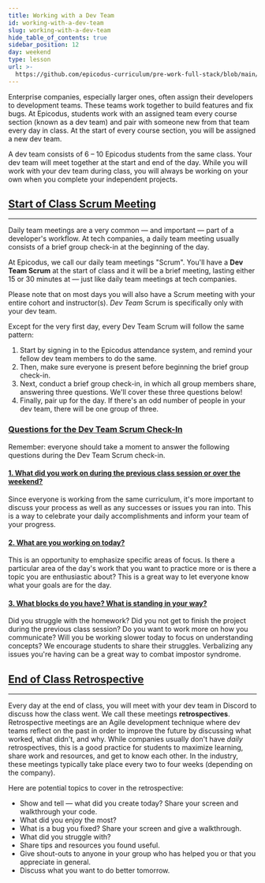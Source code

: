 ```yaml
---
title: Working with a Dev Team
id: working-with-a-dev-team
slug: working-with-a-dev-team
hide_table_of_contents: true
sidebar_position: 12
day: weekend
type: lesson
url: >-
  https://github.com/epicodus-curriculum/pre-work-full-stack/blob/main/0e_working_with_a_dev_team.md
---
```


Enterprise companies, especially larger ones, often assign their developers to development teams. These teams work together to build features and fix bugs. At Epicodus, students work with an assigned team every course section (known as a dev team) and pair with someone new from that team every day in class. At the start of every course section, you will be assigned a new dev team.

A dev team consists of 6 – 10 Epicodus students from the same class. Your dev team will meet together at the start and end of the day. While you will work with your dev team during class, you will always be working on your own when you complete your independent projects.

## [Start of Class Scrum Meeting](#start-of-class-scrum-meeting)
---

Daily team meetings are a very common — and important — part of a developer's workflow. At tech companies, a daily team meeting usually consists of a brief group check-in at the beginning of the day. 

At Epicodus, we call our daily team meetings "Scrum". You'll have a **Dev Team Scrum** at the start of class and it will be a brief meeting, lasting either 15 or 30 minutes at — just like daily team meetings at tech companies. 

Please note that on most days you will also have a Scrum meeting with your entire cohort and instructor(s). _Dev Team_ Scrum is specifically only with your dev team.

Except for the very first day, every Dev Team Scrum will follow the same pattern:

1. Start by signing in to the Epicodus attendance system, and remind your fellow dev team members to do the same.
2. Then, make sure everyone is present before beginning the brief group check-in.
3. Next, conduct a brief group check-in, in which all group members share, answering three questions. We'll cover these three questions below!
4. Finally, pair up for the day. If there's an odd number of people in your dev team, there will be one group of three.

### [Questions for the Dev Team Scrum Check-In](#questions-for-the-dev-team-scrum-check-in)

Remember: everyone should take a moment to answer the following questions during the Dev Team Scrum check-in.

#### [1. What did you work on during the previous class session or over the weekend?](#1-what-did-you-work-on-during-the-previous-class-session-or-over-the-weekend)

Since everyone is working from the same curriculum, it's more important to discuss your process as well as any successes or issues you ran into. This is a way to celebrate your daily accomplishments and inform your team of your progress.

#### [2. What are you working on today?](#2-what-are-you-working-on-today)

This is an opportunity to emphasize specific areas of focus. Is there a particular area of the day's work that you want to practice more or is there a topic you are enthusiastic about? This is a great way to let everyone know what your goals are for the day.

#### [3. What blocks do you have? What is standing in your way?](#what-block-do-you-have-what-is-standing-in-your-way)

Did you struggle with the homework? Did you not get to finish the project during the previous class session? Do you want to work more on how you communicate? Will you be working slower today to focus on understanding concepts? We encourage students to share their struggles. Verbalizing any issues you're having can be a great way to combat impostor syndrome.

## [End of Class Retrospective](#end-of-class-retrospective)

---

Every day at the end of class, you will meet with your dev team in Discord to discuss how the class went. We call these meetings **retrospectives**. Retrospective meetings are an Agile development technique where dev teams reflect on the past in order to improve the future by discussing what worked, what didn't, and why. While companies usually don't have _daily_ retrospectives, this is a good practice for students to maximize learning, share work and resources, and get to know each other. In the industry, these meetings typically take place every two to four weeks (depending on the company). 

Here are potential topics to cover in the retrospective:

- Show and tell — what did you create today? Share your screen and walkthrough your code.
- What did you enjoy the most?
- What is a bug you fixed? Share your screen and give a walkthrough.
- What did you struggle with?
- Share tips and resources you found useful.
- Give shout-outs to anyone in your group who has helped you or that you appreciate in general.
- Discuss what you want to do better tomorrow.
